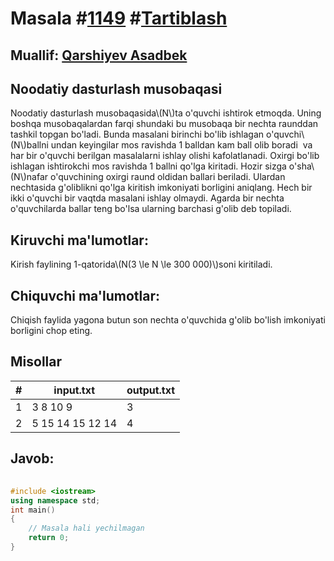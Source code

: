 
<h1>Masala #<a href="https://robocontest.uz/tasks/1149">1149</a> #<a href="https://robocontest.uz/tasks?category=9">Tartiblash</a></h1>
<h2> Muallif: <a href="https://robocontest.uz/profile/asadbek">Qarshiyev Asadbek</a></h2>
<h2>Noodatiy dasturlash musobaqasi</h2>
<p>Noodatiy dasturlash musobaqasida\(N\)ta o'quvchi ishtirok etmoqda. Uning boshqa musobaqalardan farqi shundaki bu musobaqa bir nechta raunddan tashkil topgan bo'ladi. Bunda masalani birinchi bo'lib ishlagan o'quvchi\(N\)ballni undan keyingilar mos ravishda 1 balldan kam ball olib boradi  va har bir o'quvchi berilgan masalalarni ishlay olishi kafolatlanadi. Oxirgi bo'lib ishlagan ishtirokchi mos ravishda 1 ballni qo'lga kiritadi. Hozir sizga o'sha\(N\)nafar o'quvchining oxirgi raund oldidan ballari beriladi. Ulardan nechtasida g'oliblikni qo'lga kiritish imkoniyati borligini aniqlang.
Hech bir ikki o'quvchi bir vaqtda masalani ishlay olmaydi.
Agarda bir nechta o'quvchilarda ballar teng bo'lsa ularning barchasi g'olib deb topiladi.</p>
<h2>Kiruvchi ma'lumotlar:</h2>
<p>Kirish faylining 1-qatorida\(N(3 \le N \le 300 000)\)soni kiritiladi.</p>
<h2>Chiquvchi ma'lumotlar:</h2>
<p>Chiqish faylida yagona butun son nechta o'quvchida g'olib bo'lish imkoniyati borligini chop eting.</p>
<h2>Misollar</h2>
<table>
    <thead>
        <tr>
            <th>#</th>
            <th>input.txt</th>
            <th>output.txt</th>
        </tr>
    </thead>
    <tbody>
            <tr>
                <td>1</td>
                <td>3
8
10
9</td>
                <td>3</td>
            </tr>
            <tr>
                <td>2</td>
                <td>5
15
14
15
12
14</td>
                <td>4</td>
            </tr>
    </tbody>
    </table>
    
<h2>Javob:</h2>

######
```cpp
#include <iostream>
using namespace std;
int main()
{
    // Masala hali yechilmagan
    return 0;
}
```
